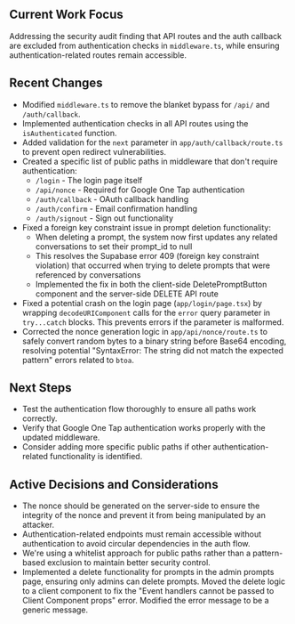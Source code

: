## Current Work Focus

Addressing the security audit finding that API routes and the auth callback are excluded from authentication checks in `middleware.ts`, while ensuring authentication-related routes remain accessible.

## Recent Changes

- Modified `middleware.ts` to remove the blanket bypass for `/api/` and `/auth/callback`.
- Implemented authentication checks in all API routes using the `isAuthenticated` function.
- Added validation for the `next` parameter in `app/auth/callback/route.ts` to prevent open redirect vulnerabilities.
- Created a specific list of public paths in middleware that don't require authentication:
  - `/login` - The login page itself
  - `/api/nonce` - Required for Google One Tap authentication
  - `/auth/callback` - OAuth callback handling
  - `/auth/confirm` - Email confirmation handling
  - `/auth/signout` - Sign out functionality
- Fixed a foreign key constraint issue in prompt deletion functionality:
  - When deleting a prompt, the system now first updates any related conversations to set their prompt_id to null
  - This resolves the Supabase error 409 (foreign key constraint violation) that occurred when trying to delete prompts that were referenced by conversations
  - Implemented the fix in both the client-side DeletePromptButton component and the server-side DELETE API route
- Fixed a potential crash on the login page (`app/login/page.tsx`) by wrapping `decodeURIComponent` calls for the `error` query parameter in `try...catch` blocks. This prevents errors if the parameter is malformed.
- Corrected the nonce generation logic in `app/api/nonce/route.ts` to safely convert random bytes to a binary string before Base64 encoding, resolving potential "SyntaxError: The string did not match the expected pattern" errors related to `btoa`.

## Next Steps

- Test the authentication flow thoroughly to ensure all paths work correctly.
- Verify that Google One Tap authentication works properly with the updated middleware.
- Consider adding more specific public paths if other authentication-related functionality is identified.

## Active Decisions and Considerations

- The nonce should be generated on the server-side to ensure the integrity of the nonce and prevent it from being manipulated by an attacker.
- Authentication-related endpoints must remain accessible without authentication to avoid circular dependencies in the auth flow.
- We're using a whitelist approach for public paths rather than a pattern-based exclusion to maintain better security control.
- Implemented a delete functionality for prompts in the admin prompts page, ensuring only admins can delete prompts. Moved the delete logic to a client component to fix the "Event handlers cannot be passed to Client Component props" error. Modified the error message to be a generic message.
